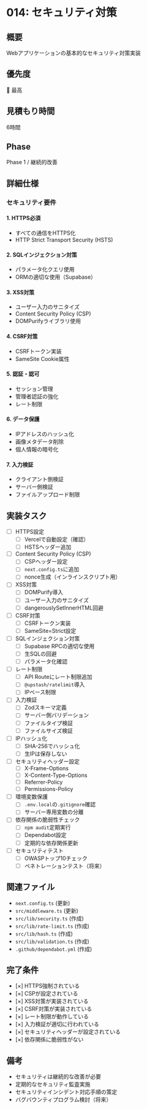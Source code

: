 # 014: セキュリティ対策

## 概要
Webアプリケーションの基本的なセキュリティ対策実装

## 優先度
🔴 最高

## 見積もり時間
6時間

## Phase
Phase 1 / 継続的改善

## 詳細仕様

### セキュリティ要件

#### 1. HTTPS必須
- すべての通信をHTTPS化
- HTTP Strict Transport Security (HSTS)

#### 2. SQLインジェクション対策
- パラメータ化クエリ使用
- ORMの適切な使用（Supabase）

#### 3. XSS対策
- ユーザー入力のサニタイズ
- Content Security Policy (CSP)
- DOMPurifyライブラリ使用

#### 4. CSRF対策
- CSRFトークン実装
- SameSite Cookie属性

#### 5. 認証・認可
- セッション管理
- 管理者認証の強化
- レート制限

#### 6. データ保護
- IPアドレスのハッシュ化
- 画像メタデータ削除
- 個人情報の暗号化

#### 7. 入力検証
- クライアント側検証
- サーバー側検証
- ファイルアップロード制限

## 実装タスク

- [ ] HTTPS設定
  - [ ] Vercelで自動設定（確認）
  - [ ] HSTSヘッダー追加
- [ ] Content Security Policy (CSP)
  - [ ] CSPヘッダー設定
  - [ ] `next.config.ts`に追加
  - [ ] nonce生成（インラインスクリプト用）
- [ ] XSS対策
  - [ ] DOMPurify導入
  - [ ] ユーザー入力のサニタイズ
  - [ ] dangerouslySetInnerHTML回避
- [ ] CSRF対策
  - [ ] CSRFトークン実装
  - [ ] SameSite=Strict設定
- [ ] SQLインジェクション対策
  - [ ] Supabase RPCの適切な使用
  - [ ] 生SQLの回避
  - [ ] パラメータ化確認
- [ ] レート制限
  - [ ] API Routeにレート制限追加
  - [ ] `@upstash/ratelimit`導入
  - [ ] IPベース制限
- [ ] 入力検証
  - [ ] Zodスキーマ定義
  - [ ] サーバー側バリデーション
  - [ ] ファイルタイプ検証
  - [ ] ファイルサイズ検証
- [ ] IPハッシュ化
  - [ ] SHA-256でハッシュ化
  - [ ] 生IPは保存しない
- [ ] セキュリティヘッダー設定
  - [ ] X-Frame-Options
  - [ ] X-Content-Type-Options
  - [ ] Referrer-Policy
  - [ ] Permissions-Policy
- [ ] 環境変数保護
  - [ ] `.env.local`の`.gitignore`確認
  - [ ] サーバー専用変数の分離
- [ ] 依存関係の脆弱性チェック
  - [ ] `npm audit`定期実行
  - [ ] Dependabot設定
  - [ ] 定期的な依存関係更新
- [ ] セキュリティテスト
  - [ ] OWASPトップ10チェック
  - [ ] ペネトレーションテスト（将来）

## 関連ファイル
- `next.config.ts` (更新)
- `src/middleware.ts` (更新)
- `src/lib/security.ts` (作成)
- `src/lib/rate-limit.ts` (作成)
- `src/lib/hash.ts` (作成)
- `src/lib/validation.ts` (作成)
- `.github/dependabot.yml` (作成)

## 完了条件
- [×] HTTPS強制されている
- [×] CSPが設定されている
- [×] XSS対策が実装されている
- [×] CSRF対策が実装されている
- [×] レート制限が動作している
- [×] 入力検証が適切に行われている
- [×] セキュリティヘッダーが設定されている
- [×] 依存関係に脆弱性がない

## 備考
- セキュリティは継続的な改善が必要
- 定期的なセキュリティ監査実施
- セキュリティインシデント対応手順の策定
- バグバウンティプログラム検討（将来）
